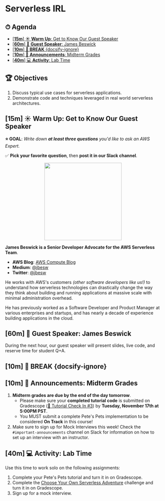 <!-- Run this slideshow via the following command: reveal-md README.md -w -->
<!-- .slide: data-background="./../Slides/images/header.svg" data-background-repeat="none" data-background-size="40% 40%" data-background-position="center 10%" class="header" -->
# Serverless IRL

<!-- omit in toc -->
## ⏱ Agenda

- [[**15m**] ☀️ **Warm Up**: Get to Know Our Guest Speaker](#15m-%e2%98%80%ef%b8%8f-warm-up-get-to-know-our-guest-speaker)
- [[**60m**] 🎤 **Guest Speaker**: James Beswick](#60m-%f0%9f%8e%a4-guest-speaker-james-beswick)
- [[**10m**] 🌴 **BREAK** {docsify-ignore}](#10m-%f0%9f%8c%b4-break-docsify-ignore)
- [[**10m**] 📣 **Announcements**: Midterm Grades](#10m-%f0%9f%93%a3-announcements-midterm-grades)
- [[**40m**] 💻 **Activity**: Lab Time](#40m-%f0%9f%92%bb-activity-lab-time)

<!-- > -->

<!-- omit in toc -->
## 🏆 Objectives

1. Discuss typical use cases for serverless applications.
1. Demonstrate code and techniques leveraged in real world serverless architectures.

<!-- > -->

## [**15m**] ☀️ **Warm Up**: Get to Know Our Guest Speaker

**⭐️ GOAL**: _Write down **at least three questions** you'd like to ask an AWS Expert._

✅ **Pick your favorite question**, then **post it in our Slack channel**.

<p align="center"><img src="https://pbs.twimg.com/profile_images/1165718285754753025/OrGcUHER_400x400.jpg" height="250"></p>

**James Beswick is a Senior Developer Advocate for the AWS Serverless Team**.

- **AWS Blog**: [AWS Compute Blog](https://aws.amazon.com/blogs/compute/author/jbeswick/)
- **Medium**: [@jbesw](https://medium.com/@jbesw)
- **Twitter**: [@jbesw](https://twitter.com/jbesw)

He works with AWS's customers _(other software developers like us!)_ to understand how serverless technologies can drastically change the way they think about building and running applications at massive scale with minimal administration overhead.

He has previously worked as a Software Developer and Product Manager at various enterprises and startups, and has nearly a decade of experience building applications in the cloud.

<!-- > -->

## [**60m**] 🎤 **Guest Speaker**: James Beswick

During the next hour, our guest speaker will present slides, live code, and reserve time for student Q+A.

<!-- > -->

## [**10m**] 🌴 **BREAK** {docsify-ignore}

<!-- > -->

## [**10m**] 📣 **Announcements**: Midterm Grades

1. **Midterm grades are due by the end of the day tomorrow**.
     - Please make sure your **completed tutorial code** is submitted on Gradescope ([👀 Tutorial Check In #3](https://www.gradescope.com/courses/207186/assignments/830281)) by **Tuesday, November 17th at 5:00PM PST**.
     - You MUST submit a complete Pete's Pets implementation to be considered **On Track** in this course!
1. Make sure to sign up for Mock Interviews this week! Check the `#important-announcements` channel on Slack for information on how to set up an interview with an instructor.

<!-- > -->

## [**40m**] 💻 **Activity**: Lab Time

Use this time to work solo on the following assignments:

1. Complete your Pete's Pets tutorial and turn it in on Gradescope.
1. Complete the [Choose Your Own Serverless Adventure](Challenges/Serverless.md) challenge and turn it in on Gradescope.
1. Sign up for a mock interview.

<!-- > -->
